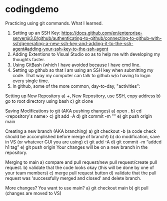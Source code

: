 # codingdemo
Practicing using git commands. What I learned. 

1) Setting up an SSH Key: https://docs.github.com/en/enterprise-server@3.0/github/authenticating-to-github/connecting-to-github-with-ssh/generating-a-new-ssh-key-and-adding-it-to-the-ssh-agent#adding-your-ssh-key-to-the-ssh-agent
2) Adding Extentions to Visual Studio so as to help me with developing my thoughts faster.
3) Using GitBash (which I have avoided because I have cmd line. 
4) Setting up github so that I am using an SSH key when submitting my code. That way my computer can talk to github w/o having to login every single time.
5) In github, some of the more common, day-to-day, "activities":

Setting up New Repository
    a) +, New Repository, use SSH, copy address
    b) go to root directory using bash
    c) git clone <SSH address copied in step a>
    
Saving Modifications to git (AKA pushing changes)
    a) open .
    b) cd <repository's name>
    c) git add -A
    d) git commit -m "<short description of changes>"
    e) git push origin main     
    
Creating a new branch (AKA branching)
    a) git checkout -b <nameOfNewBranch>  (a code check should be accomplished before merge of branch!)
    b) do modification, save in VS (or whatever GUI you are using)
    c)	git add -A 
    d)	git commit -m “added h1 tag”
    e) git push origin <NameofNewBranch>
    Your changes will be on a new branch in the repository.
    
Merging to main
    a) compare and pull request/new pull request/create pull request.
    b) validate that the code looks okay (this will be done by one of your team members)
    c) merge pull request button
    d) validate that the pull request was 'successfully merged and closed' and delete branch.
    
More changes? You want to use main?
    a) git checkout main
    b) git pull (changes are moved to VS)

